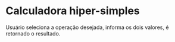 # Calculadora hiper-simples

Usuário seleciona a operação desejada, informa os dois valores, é retornado o resultado.